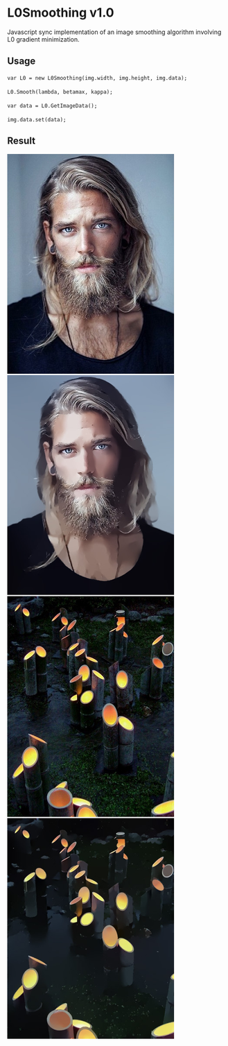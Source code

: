 # L0Smoothing v1.0
Javascript sync implementation of an image smoothing algorithm involving L0 gradient minimization.

## Usage
    var L0 = new L0Smoothing(img.width, img.height, img.data);
    
    L0.Smooth(lambda, betamax, kappa);
    
    var data = L0.GetImageData();
    
    img.data.set(data);

## Result
![](https://github.com/SimbaScorpio/L0Smoothing/raw/master/img/model.jpg)
![](https://github.com/SimbaScorpio/L0Smoothing/raw/master/img/model_result.jpg) <br/>
![](https://github.com/SimbaScorpio/L0Smoothing/raw/master/img/scene.jpg)
![](https://github.com/SimbaScorpio/L0Smoothing/raw/master/img/scene_result.jpg)
